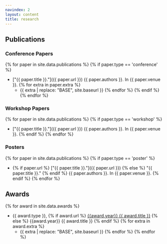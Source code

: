 ```yaml
---
navindex: 2
layout: content
title: research
---
```


## Publications ##

### Conference Papers ###
{% for paper in site.data.publications %}
    {% if paper.type == 'conference' %}
* ["{{ paper.title }}."]({{ paper.url }}) {{ paper.authors }}.
  In {{ paper.venue }}.
  {% for extra in paper.extra %}
    * {{ extra | replace: "BASE", site.baseurl }}
  {% endfor %}
    {% endif %}
{% endfor %}


### Workshop Papers ###
{% for paper in site.data.publications %}
    {% if paper.type == 'workshop' %}
* ["{{ paper.title }}."]({{ paper.url }}) {{ paper.authors }}.
  In {{ paper.venue }}.
    {% endif %}
{% endfor %}

### Posters ###
{% for paper in site.data.publications %}
    {% if paper.type == 'poster' %}
* {% if paper.url %} ["{{ paper.title }}."]({{ paper.url }}) {% else %} "{{ paper.title }}." {% endif %}
  {{ paper.authors }}.
  In {{ paper.venue }}.
    {% endif %}
{% endfor %}

## Awards ##
{% for award in site.data.awards %}
*  {{ award.type }},
   {% if award.url %} [{{award.year}} {{ award.title }}]({{award.url}}) {% else %} {{award.year}} {{ award.title }} {% endif %}
   {% for extra in award.extra %}
     * {{ extra | replace: "BASE", site.baseurl }}
   {% endfor %}
{% endfor %}
